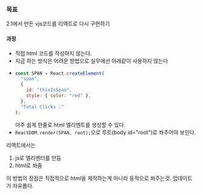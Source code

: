 ### 목표

2.1에서 만든 vjs코드를 리액트로 다시 구현하기

#### 과정

- 직접 html 코드를 작성하지 않는다.
- 지금 하는 방식은 어려운 방법으로 실무에선 아래같이 사용하지 않는다
- ```javascript
  const SPAN = React.createElement(
    "span",
    {
      id: "thisIsSpan",
      style: { color: "red" },
    },
    "Total Clicks :"
  );
  ```
  아주 쉽게 한줄로 html 엘리멘트를 생성할 수 있다.
- `ReactDOM.render(SPAN, root);`으로 루트(body id="root")로 쏴주어야 보인다.

리액트에서는

1. js로 엘리멘터를 만듬
2. html로 쏴줌

이 방법의 장점은 직접적으로 html을 제작하는게 아니라 동적으로 쏴주는것.
업데이트가 자유롭다.
